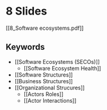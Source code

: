 # 8 Slides
[[8_Software ecosystems.pdf]]

## Keywords
- [[Software Ecosystems (SECOs)]]
  - [[Software Ecosystem Health]]
- [[Software Structures]]
- [[Business Structures]]
- [[Organizational Strucures]]
  - [[Actors Roles]]
  - [[Actor Interactions]]
